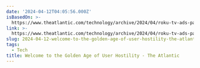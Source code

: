 ```yaml
---
date: '2024-04-12T04:05:56.000Z'
isBasedOn: >-
  https://www.theatlantic.com/technology/archive/2024/04/roku-tv-ads-patent/678041/
link: >-
  https://www.theatlantic.com/technology/archive/2024/04/roku-tv-ads-patent/678041/
slug: 2024-04-12-welcome-to-the-golden-age-of-user-hostility-the-atlantic
tags:
  - Tech
title: Welcome to the Golden Age of User Hostility - The Atlantic
---
```


